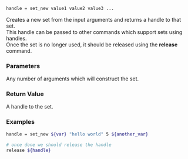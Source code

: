 ```sh
handle = set_new value1 value2 value3 ...
```

Creates a new set from the input arguments and returns a handle to that set.<br>
This handle can be passed to other commands which support sets using handles.<br>
Once the set is no longer used, it should be released using the **release** command.

### Parameters

Any number of arguments which will construct the set.

### Return Value

A handle to the set.

### Examples

```sh
handle = set_new ${var} "hello world" 5 ${another_var}

# once done we should release the handle
release ${handle}
```
